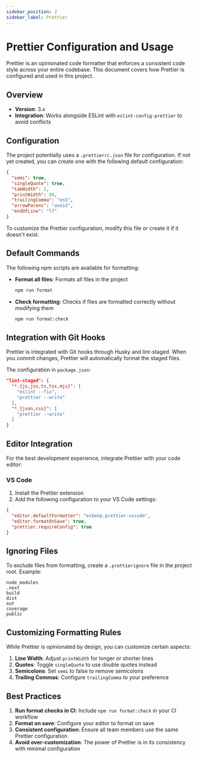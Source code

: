 ```yaml
---
sidebar_position: 2
sidebar_label: Prettier
---
```


# Prettier Configuration and Usage

Prettier is an opinionated code formatter that enforces a consistent code style across your entire codebase. This document covers how Prettier is configured and used in this project.

## Overview

- **Version**: 3.x
- **Integration**: Works alongside ESLint with `eslint-config-prettier` to avoid conflicts

## Configuration

The project potentially uses a `.prettierrc.json` file for configuration. If not yet created, you can create one with the following default configuration:

```json
{
  "semi": true,
  "singleQuote": true,
  "tabWidth": 2,
  "printWidth": 80,
  "trailingComma": "es5",
  "arrowParens": "avoid",
  "endOfLine": "lf"
}
```

To customize the Prettier configuration, modify this file or create it if it doesn't exist.

## Default Commands

The following npm scripts are available for formatting:

- **Format all files**: Formats all files in the project
  ```bash
  npm run format
  ```

- **Check formatting**: Checks if files are formatted correctly without modifying them
  ```bash
  npm run format:check
  ```

## Integration with Git Hooks

Prettier is integrated with Git hooks through Husky and lint-staged. When you commit changes, Prettier will automatically format the staged files.

The configuration in `package.json`:

```json
"lint-staged": {
  "*.{js,jsx,ts,tsx,mjs}": [
    "eslint --fix",
    "prettier --write"
  ],
  "*.{json,css}": [
    "prettier --write"
  ]
}
```

## Editor Integration

For the best development experience, integrate Prettier with your code editor:

### VS Code

1. Install the Prettier extension
2. Add the following configuration to your VS Code settings:

```json
{
  "editor.defaultFormatter": "esbenp.prettier-vscode",
  "editor.formatOnSave": true,
  "prettier.requireConfig": true
}
```

## Ignoring Files

To exclude files from formatting, create a `.prettierignore` file in the project root. Example:

```
node_modules
.next
build
dist
out
coverage
public
```

## Customizing Formatting Rules

While Prettier is opinionated by design, you can customize certain aspects:

1. **Line Width**: Adjust `printWidth` for longer or shorter lines
2. **Quotes**: Toggle `singleQuote` to use double quotes instead
3. **Semicolons**: Set `semi` to false to remove semicolons
4. **Trailing Commas**: Configure `trailingComma` to your preference

## Best Practices

1. **Run format checks in CI**: Include `npm run format:check` in your CI workflow
2. **Format on save**: Configure your editor to format on save
3. **Consistent configuration**: Ensure all team members use the same Prettier configuration
4. **Avoid over-customization**: The power of Prettier is in its consistency with minimal configuration
